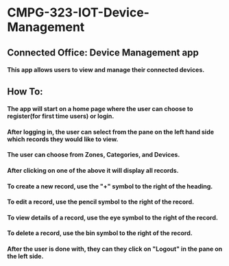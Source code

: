# CMPG-323-IOT-Device-Management

## Connected Office: Device Management app
#### This app allows users to view and manage their connected devices. 

## How To:
#### The app will start on a home page where the user can choose to register(for first time users) or login.
#### After logging in, the user can select from the pane on the left hand side which records they would like to view.
#### The user can choose from Zones, Categories, and Devices. 
#### After clicking on one of the above it will display all records. 
#### To create a new record, use the "+" symbol to the right of the heading.
#### To edit a record, use the pencil symbol to the right of the record.
#### To view details of a record, use the eye symbol to the right of the record.
#### To delete a record, use the bin symbol to the right of the record.
#### After the user is done with, they can they click on "Logout" in the pane on the left side.
